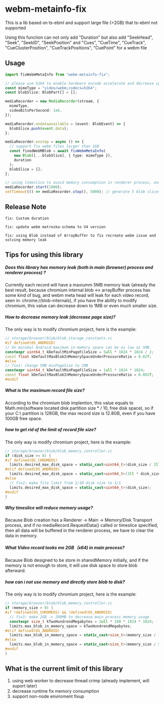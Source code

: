 # webm-metainfo-fix

This is a lib based on ts-ebml and support large file (>2GB) that ts-ebml not supported

Using this function can not only add "Duration" but also add "SeekHead", "Seek", "SeekID", "SeekPosition" and "Cues", "CueTime", "CueTrack", "CueClusterPosition", "CueTrackPositions", "CuePoint" for a webm file

## Usage

```typescript
import fixWebmMetaInfo from "webm-metainfo-fix";

// please use h264 to enable hardware encode accelerate and decrease cpu usage
const mimeType = "video/webm;codecs=h264";
const blobSlice: BlobPart[] = [];

mediaRecorder = new MediaRecorder(stream, {
  mimeType,
  videoBitsPerSecond: 1e6,
});

mediaRecorder.ondataavailable = (event: BlobEvent) => {
  blobSlice.push(event.data);
};

mediaRecorder.onstop = async () => {
  // support fix webm files larger than 2GB
  const fixedWebMBlob = await fixWebmMetaInfo(
    new Blob([...blobSlice], { type: mimeType }),
    duration
  );
  blobSlice = [];
};

// using timeslice to avoid memory consumption in renderer process, and generate a blob object each second
mediaRecorder.start(1000);
setTimeout(() => mediaRecorder.stop(), 5000); // generate 5 blob slices
```

## Release Note

```
fix: Custom duration

fix: update webm matroska-schema to V4 version

fix: using Blob instead of ArrayBuffer to fix recreate webm issue and solving memory leak

```

## Tips for using this library

##### Does this library has memory leak (both in main (browser) process and renderer process) ?

Currently each record will have a maxiumm 5MB memory leak (already the best result, because chromium internal blob <-> arrayBuffer process has some kind of bug, and webm meta head will leak for each video record, seen in: chrome://blob-internals), if you have the ability to modify chromium, this value can decrease down to 1MB or even much smaller size.

##### How to decrease memory leak (decrease page size)?

The only way is to modify chromium project, here is the example:

```c++
// storage/browser/blob/blob_storage_constants.cc
#if defined(OS_ANDROID)
// On minimal Android maximum in-memory space can be as low as 5MB.
constexpr uint64_t kDefaultMinPageFileSize = 5ull * 1024 * 1024 / 2;
const float kDefaultMaxBlobInMemorySpaceUnderPressureRatio = 0.02f;
#else
// fix1: change 5MB minPageSize to 1MB
constexpr uint64_t kDefaultMinPageFileSize = 1ull * 1024 * 1024;
const float kDefaultMaxBlobInMemorySpaceUnderPressureRatio = 0.002f;
#endif
```

##### What is the maximum record file size?

According to the chromium blob implention, this value equals to Math.min(software located disk partition size \* / 10, free disk space), so if your C:\ partition is 128GB, the max record size is 12.8GB, even if you have 100GB free space.

##### how to get rid of the limit of record file size?

The only way is modify chromium project, here is the example:

```c++
// storage/browser/blob/blob_memory_controller.cc
if (disk_size >= 0) {
#if defined(OS_CHROMEOS)
  limits.desired_max_disk_space = static_cast<uint64_t>(disk_size / 2ll);
#elif defined(OS_ANDROID)
  limits.desired_max_disk_space = static_cast<uint64_t>(3ll * disk_size / 50);
#else
  // fix2: make file limit from 1/10 disk size to 1/1
  limits.desired_max_disk_space = static_cast<uint64_t>(disk_size);
#endif
}
```

##### Why timeslice will reduce memory usage?

Because Blob creation has a Renderer -> Main -> Memory/Disk Transport process, and if no mediaRecord.RequestData() called or timeslice specified, then all data will be buffered in the renderer process, we have to clear the data in memory.

##### What Video record tooks me 2GB（x64) in main process?

Because Blob designed to be store in sharedMemory initially, and if the memory is not enough to store, it will use disk space to store blob afterward.

##### how can i not use memory and directly store blob to disk?

The only way is to modify chromium project, here is the example:

```c++
// storage/browser/blob/blob_memory_controller.cc
if (memory_size > 0) {
#if !defined(OS_CHROMEOS) && !defined(OS_ANDROID)
  // fix3: make 2GB -> 200MB to decrease main process memory usage
  constexpr size_t kTwoHundrendMegabytes = 2ull * 100 * 1024 * 1024;
  limits.max_blob_in_memory_space = kTwoHundrendMegabytes;
#elif defined(OS_ANDROID)
  limits.max_blob_in_memory_space = static_cast<size_t>(memory_size / 100ll);
#else
  limits.max_blob_in_memory_space = static_cast<size_t>(memory_size / 5ll);
#endif
}
```

## What is the current limit of this library

1. using web worker to decrease thread crimp (already implement, will suport later)
2. decrease runtime fix memory consumption
3. support non-node enviroment fixup
